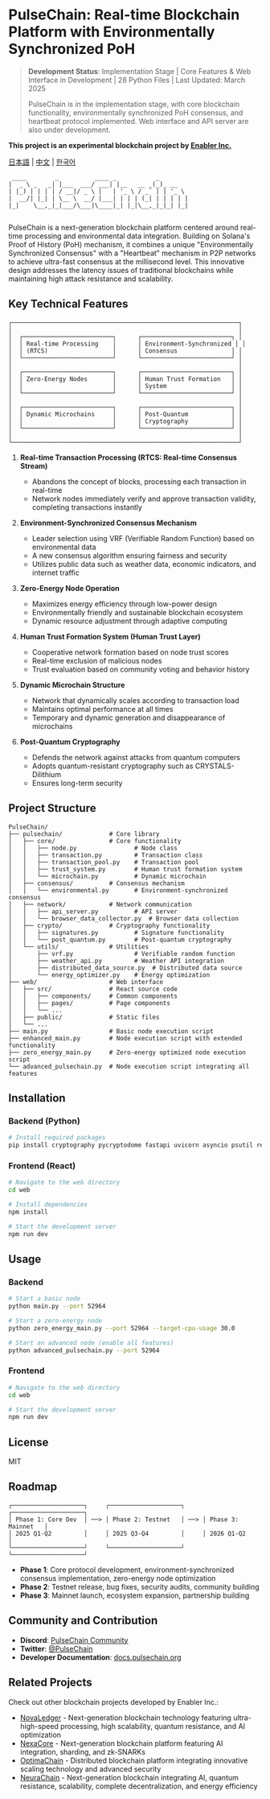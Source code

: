 # PulseChain: Real-time Blockchain Platform with Environmentally Synchronized PoH

> **Development Status**: Implementation Stage | Core Features & Web Interface in Development | 28 Python Files | Last Updated: March 2025
> 
> PulseChain is in the implementation stage, with core blockchain functionality, environmentally synchronized PoH consensus, and heartbeat protocol implemented. Web interface and API server are also under development.

**This project is an experimental blockchain project by [Enabler Inc.](https://enablerhq.com)**

[日本語](README.md) | [中文](README.zh-CN.md) | [한국어](README.ko.md)

```
 ____        _          ____ _           _       
|  _ \ _   _| |___  ___/ ___| |__   __ _(_)_ __  
| |_) | | | | / __|/ _ \ |   | '_ \ / _` | | '_ \ 
|  __/| |_| | \__ \  __/ |___| | | | (_| | | | | |
|_|    \__,_|_|___/\___|\____|_| |_|\__,_|_|_| |_|
                                                  
```

PulseChain is a next-generation blockchain platform centered around real-time processing and environmental data integration. Building on Solana's Proof of History (PoH) mechanism, it combines a unique "Environmentally Synchronized Consensus" with a "Heartbeat" mechanism in P2P networks to achieve ultra-fast consensus at the millisecond level. This innovative design addresses the latency issues of traditional blockchains while maintaining high attack resistance and scalability.

## Key Technical Features

```
┌───────────────────────────────────────────────────────────────┐
│                                                               │
│  ┌─────────────────────────┐      ┌─────────────────────────┐ │
│  │ Real-time Processing    │      │ Environment-Synchronized │ │
│  │ (RTCS)                  │      │ Consensus               │ │
│  └─────────────────────────┘      └─────────────────────────┘ │
│                                                               │
│  ┌─────────────────────────┐      ┌─────────────────────────┐ │
│  │ Zero-Energy Nodes       │      │ Human Trust Formation   │ │
│  │                         │      │ System                  │ │
│  └─────────────────────────┘      └─────────────────────────┘ │
│                                                               │
│  ┌─────────────────────────┐      ┌─────────────────────────┐ │
│  │ Dynamic Microchains     │      │ Post-Quantum            │ │
│  │                         │      │ Cryptography            │ │
│  └─────────────────────────┘      └─────────────────────────┘ │
│                                                               │
└───────────────────────────────────────────────────────────────┘
```

1. **Real-time Transaction Processing (RTCS: Real-time Consensus Stream)**
   - Abandons the concept of blocks, processing each transaction in real-time
   - Network nodes immediately verify and approve transaction validity, completing transactions instantly

2. **Environment-Synchronized Consensus Mechanism**
   - Leader selection using VRF (Verifiable Random Function) based on environmental data
   - A new consensus algorithm ensuring fairness and security
   - Utilizes public data such as weather data, economic indicators, and internet traffic

3. **Zero-Energy Node Operation**
   - Maximizes energy efficiency through low-power design
   - Environmentally friendly and sustainable blockchain ecosystem
   - Dynamic resource adjustment through adaptive computing

4. **Human Trust Formation System (Human Trust Layer)**
   - Cooperative network formation based on node trust scores
   - Real-time exclusion of malicious nodes
   - Trust evaluation based on community voting and behavior history

5. **Dynamic Microchain Structure**
   - Network that dynamically scales according to transaction load
   - Maintains optimal performance at all times
   - Temporary and dynamic generation and disappearance of microchains

6. **Post-Quantum Cryptography**
   - Defends the network against attacks from quantum computers
   - Adopts quantum-resistant cryptography such as CRYSTALS-Dilithium
   - Ensures long-term security

## Project Structure

```
PulseChain/
├── pulsechain/             # Core library
│   ├── core/               # Core functionality
│   │   ├── node.py                # Node class
│   │   ├── transaction.py         # Transaction class
│   │   ├── transaction_pool.py    # Transaction pool
│   │   ├── trust_system.py        # Human trust formation system
│   │   └── microchain.py          # Dynamic microchain
│   ├── consensus/          # Consensus mechanism
│   │   └── environmental.py       # Environment-synchronized consensus
│   ├── network/            # Network communication
│   │   ├── api_server.py          # API server
│   │   └── browser_data_collector.py  # Browser data collection
│   ├── crypto/             # Cryptography functionality
│   │   ├── signatures.py          # Signature functionality
│   │   └── post_quantum.py        # Post-quantum cryptography
│   └── utils/              # Utilities
│       ├── vrf.py                 # Verifiable random function
│       ├── weather_api.py         # Weather API integration
│       ├── distributed_data_source.py  # Distributed data source
│       └── energy_optimizer.py    # Energy optimization
├── web/                    # Web interface
│   ├── src/                # React source code
│   │   ├── components/     # Common components
│   │   ├── pages/          # Page components
│   │   └── ...
│   ├── public/             # Static files
│   └── ...
├── main.py                 # Basic node execution script
├── enhanced_main.py        # Node execution script with extended functionality
├── zero_energy_main.py     # Zero-energy optimized node execution script
└── advanced_pulsechain.py  # Node execution script integrating all features
```

## Installation

### Backend (Python)

```bash
# Install required packages
pip install cryptography pycryptodome fastapi uvicorn asyncio psutil requests
```

### Frontend (React)

```bash
# Navigate to the web directory
cd web

# Install dependencies
npm install

# Start the development server
npm run dev
```

## Usage

### Backend

```bash
# Start a basic node
python main.py --port 52964

# Start a zero-energy node
python zero_energy_main.py --port 52964 --target-cpu-usage 30.0

# Start an advanced node (enable all features)
python advanced_pulsechain.py --port 52964
```

### Frontend

```bash
# Navigate to the web directory
cd web

# Start the development server
npm run dev
```

## License

MIT

## Roadmap

```
┌────────────────────┐     ┌────────────────────┐     ┌────────────────────┐
│ Phase 1: Core Dev  │ ──> │ Phase 2: Testnet   │ ──> │ Phase 3: Mainnet   │
│ 2025 Q1-Q2         │     │ 2025 Q3-Q4         │     │ 2026 Q1-Q2         │
└────────────────────┘     └────────────────────┘     └────────────────────┘
```

- **Phase 1**: Core protocol development, environment-synchronized consensus implementation, zero-energy node optimization
- **Phase 2**: Testnet release, bug fixes, security audits, community building
- **Phase 3**: Mainnet launch, ecosystem expansion, partnership building

## Community and Contribution

- **Discord**: [PulseChain Community](https://discord.gg/pulsechain)
- **Twitter**: [@PulseChain](https://twitter.com/PulseChain)
- **Developer Documentation**: [docs.pulsechain.org](https://docs.pulsechain.org)

## Related Projects

Check out other blockchain projects developed by Enabler Inc.:

- [NovaLedger](https://github.com/enablerdao/NovaLedger) - Next-generation blockchain technology featuring ultra-high-speed processing, high scalability, quantum resistance, and AI optimization
- [NexaCore](https://github.com/enablerdao/NexaCore) - Next-generation blockchain platform featuring AI integration, sharding, and zk-SNARKs
- [OptimaChain](https://github.com/enablerdao/OptimaChain) - Distributed blockchain platform integrating innovative scaling technology and advanced security
- [NeuraChain](https://github.com/enablerdao/NeuraChain) - Next-generation blockchain integrating AI, quantum resistance, scalability, complete decentralization, and energy efficiency